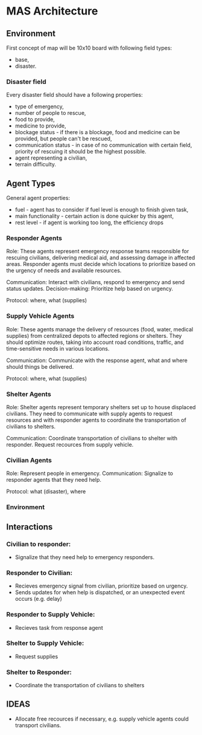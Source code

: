 # MAS Architecture

## Environment
First concept of map will be 10x10 board with following field types:
- base,
- disaster.
    
### Disaster field
Every disaster field should have a following properties:
- type of emergency,
- number of people to rescue,
- food to provide,
- medicine to provide,
- blockage status - if there is a blockage, food and medicine can be provided, but people can't be rescued,
- communication status - in case of no communication with certain field, priority of rescuing it should be the highest possible.
- agent representing a civilian,
- terrain difficulty.

## Agent Types

General agent properties:
- fuel - agent has to consider if fuel level is enough to finish given task,
- main functionality - certain action is done quicker by this agent,
- rest level - if agent is working too long, the efficiency drops

### Responder Agents
Role: These agents represent emergency response teams responsible for rescuing civilians, delivering medical aid, and assessing damage in affected areas. Responder agents must decide which locations to prioritize based on the urgency of needs and available resources.

Communication: Interact with civilians, respond to emergency and send status updates.
Decision-making: Prioritize help based on urgency.

Protocol: where, what (supplies)

### Supply Vehicle Agents
Role: These agents manage the delivery of resources (food, water, medical supplies) from centralized depots to affected regions or shelters. They should optimize routes, taking into account road conditions, traffic, and time-sensitive needs in various locations.

Communication: Communicate with the response agent, what and where should things be delivered.

Protocol: where, what (supplies)

### Shelter Agents
Role: Shelter agents represent temporary shelters set up to house displaced civilians. They need to communicate with supply agents to request resources and with responder agents to coordinate the transportation of civilians to shelters.

Communication: Coordinate transportation of civilians to shelter with responder. Request recources from supply vehicle.

### Civilian Agents
Role: Represent people in emergency.
Communication: Signalize to responder agents that they need help.

Protocol: what (disaster), where

### Environment

## Interactions

### Civilian to responder:
- Signalize that they need help to emergency responders.

### Responder to Civilian:
- Recieves emergency signal from civilian, prioritize based on urgency.
- Sends updates for when help is dispatched, or an unexpected event occurs (e.g. delay)

### Responder to Supply Vehicle:
- Recieves task from response agent

### Shelter to Supply Vehicle:
- Request supplies

### Shelter to Responder:
- Coordinate the transportation of civilians to shelters


## IDEAS
- Allocate free recources if necessary, e.g. supply vehicle agents could transport civilians.

